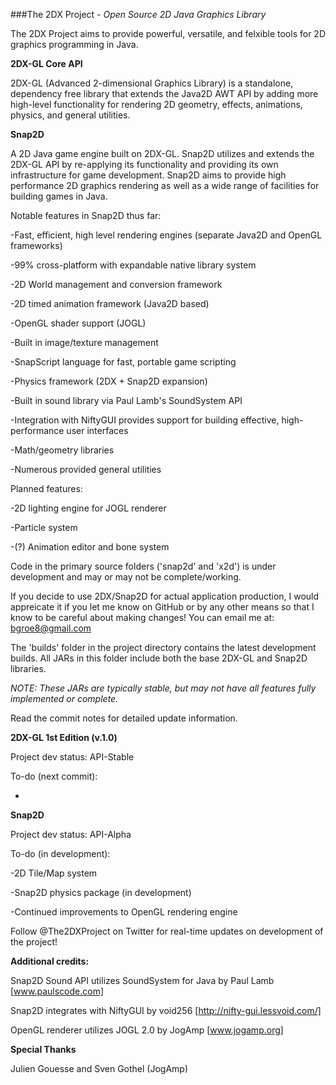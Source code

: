 ###The 2DX Project - _Open Source 2D Java Graphics Library_

The 2DX Project aims to provide powerful, versatile, and felxible tools for 2D graphics programming in Java.

**2DX-GL Core API**

2DX-GL (Advanced 2-dimensional Graphics Library) is a standalone, dependency free library that extends the Java2D AWT API by adding more high-level functionality for rendering 2D geometry, effects, animations, physics, and general utilities.

**Snap2D**

A 2D Java game engine built on 2DX-GL.  Snap2D utilizes and extends the 2DX-GL API by re-applying its functionality and providing its own infrastructure for game development.  Snap2D aims to provide high performance 2D graphics rendering as well as a wide range of facilities for building games in Java.

Notable features in Snap2D thus far:

-Fast, efficient, high level rendering engines (separate Java2D and OpenGL frameworks)

-99% cross-platform with expandable native library system

-2D World management and conversion framework

-2D timed animation framework (Java2D based)

-OpenGL shader support (JOGL)

-Built in image/texture management

-SnapScript language for fast, portable game scripting

-Physics framework (2DX + Snap2D expansion)

-Built in sound library via Paul Lamb's SoundSystem API

-Integration with NiftyGUI provides support for building effective, high-performance user interfaces

-Math/geometry libraries

-Numerous provided general utilities

Planned features:

-2D lighting engine for JOGL renderer

-Particle system

-(?) Animation editor and bone system

Code in the primary source folders ('snap2d' and 'x2d') is under development and may or may not be complete/working.

If you decide to use 2DX/Snap2D for actual application production, I would appreicate it if you let me know on GitHub or by any other means so that I know to be careful about making changes!  You can email me at: bgroe8@gmail.com

The 'builds' folder in the project directory contains the latest development builds.  All JARs in this folder include both the base 2DX-GL and Snap2D libraries.

_NOTE: These JARs are typically stable, but may not have all features fully implemented or complete._

Read the commit notes for detailed update information.

**2DX-GL 1st Edition (v.1.0)**

Project dev status: API-Stable

To-do (next commit):

-

**Snap2D**

Project dev status: API-Alpha

To-do (in development):

-2D Tile/Map system

-Snap2D physics package (in development)

-Continued improvements to OpenGL rendering engine

Follow @The2DXProject on Twitter for real-time updates on development of the project!

**Additional credits:**

Snap2D Sound API utilizes SoundSystem for Java by Paul Lamb [www.paulscode.com]

Snap2D integrates with NiftyGUI by void256 [http://nifty-gui.lessvoid.com/]
	
OpenGL renderer utilizes JOGL 2.0 by JogAmp [www.jogamp.org]

**Special Thanks**

Julien Gouesse and Sven Gothel (JogAmp)
